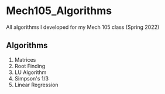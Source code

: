 # Mech105_Algorithms
All algorithms I developed for my Mech 105 class (Spring 2022)

## Algorithms
1. Matrices
2. Root Finding
3. LU Algorithm
4. Simpson's 1/3
5. Linear Regression
